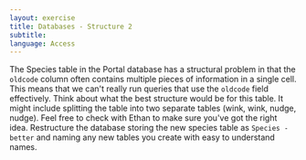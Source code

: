 ```yaml
---
layout: exercise
title: Databases - Structure 2
subtitle:
language: Access
---
```


The Species table in the Portal database has a structural problem in
that the `oldcode` column often contains multiple pieces of
information in a single cell. This means that we can't really run
queries that use the `oldcode` field effectively. Think about what the
best structure would be for this table. It might include splitting the
table into two separate tables (wink, wink, nudge, nudge). Feel free to
check with Ethan to make sure you've got the right idea. Restructure the
database storing the new species table as `Species - better` and
naming any new tables you create with easy to understand names.
